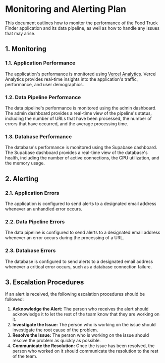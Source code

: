 # Monitoring and Alerting Plan

This document outlines how to monitor the performance of the Food Truck Finder application and its data pipeline, as well as how to handle any issues that may arise.

## 1. Monitoring

### 1.1. Application Performance

The application's performance is monitored using [Vercel Analytics](https://vercel.com/analytics). Vercel Analytics provides real-time insights into the application's traffic, performance, and user demographics.

### 1.2. Data Pipeline Performance

The data pipeline's performance is monitored using the admin dashboard. The admin dashboard provides a real-time view of the pipeline's status, including the number of URLs that have been processed, the number of errors that have occurred, and the average processing time.

### 1.3. Database Performance

The database's performance is monitored using the Supabase dashboard. The Supabase dashboard provides a real-time view of the database's health, including the number of active connections, the CPU utilization, and the memory usage.

## 2. Alerting

### 2.1. Application Errors

The application is configured to send alerts to a designated email address whenever an unhandled error occurs.

### 2.2. Data Pipeline Errors

The data pipeline is configured to send alerts to a designated email address whenever an error occurs during the processing of a URL.

### 2.3. Database Errors

The database is configured to send alerts to a designated email address whenever a critical error occurs, such as a database connection failure.

## 3. Escalation Procedures

If an alert is received, the following escalation procedures should be followed:

1.  **Acknowledge the Alert:** The person who receives the alert should acknowledge it to let the rest of the team know that they are working on it.
2.  **Investigate the Issue:** The person who is working on the issue should investigate the root cause of the problem.
3.  **Resolve the Issue:** The person who is working on the issue should resolve the problem as quickly as possible.
4.  **Communicate the Resolution:** Once the issue has been resolved, the person who worked on it should communicate the resolution to the rest of the team.
